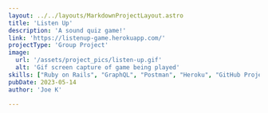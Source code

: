 ```yaml
---
layout: ../../layouts/MarkdownProjectLayout.astro
title: 'Listen Up'
description: 'A sound quiz game!'
link: 'https://listenup-game.herokuapp.com/'
projectType: 'Group Project'
image: 
  url: '/assets/project_pics/listen-up.gif' 
  alt: 'Gif screen capture of game being played'
skills: ["Ruby on Rails", "GraphQL", "Postman", "Heroku", "GitHub Projects", "CI CD"]
pubDate: 2023-05-14
author: 'Joe K'

---
```

